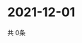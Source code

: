 # 2021-12-01
  共 0条

  <!-- BEGIN -->
  <!-- 最后更新时间Wed Dec 01 2021 21:03:15 GMT+0000 (Coordinated Universal Time) -->
  
  <!-- END -->
  
  